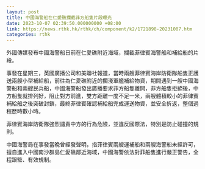 ```yaml
---
layout: post
title: 中國海警船在仁愛礁攔截菲方船隻片段曝光
date: 2023-10-07 02:39:50.000000000 +08:00
link: https://news.rthk.hk/rthk/ch/component/k2/1721898-20231007.htm
categories: rthk
---
```


外國傳媒發布中國海警船日前在仁愛礁附近海域，攔截菲律賓海警船和補給船的片段。

事發在星期三，英國廣播公司和美聯社報道，當時兩艘菲律賓海岸防衛隊船隻正護送兩艘小型補給船，前往為仁愛礁附近的擱淺軍艦補給物資，期間遇到一艘中國海警船和兩艘民兵船，中國海警船發出廣播要求菲方船隻離開，菲方船隻拒絕後，中方船隻就排列好，阻止對方前進，雙方距離一度不足一米，兩艘體積較小的菲律賓補給船之後突破封鎖，最終菲律賓確認補給船完成運送物資，並安全折返，整個過程歷時數小時。

菲律賓海岸防衛隊強烈譴責中方的行為危險，並違反國際法，特別是防止碰撞的規則。

中國海警局在事發當晚曾經發聲明，指菲律賓兩艘運補船和兩艘海警船未經許可，擅自進入中國南沙群島仁愛礁鄰近海域，中國海警依法對菲船隻進行嚴正警告，全程跟監、有效規制。
